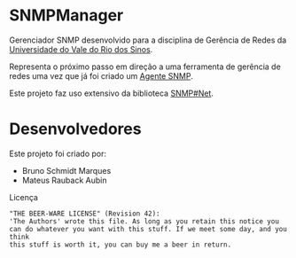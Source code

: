 ﻿# SNMPManager

Gerenciador SNMP desenvolvido para a disciplina de Gerência de Redes da [Universidade do Vale do Rio dos Sinos](http://www.unisinos.br).

Representa o próximo passo em direção a uma ferramenta de gerência de redes uma vez que já foi criado um [Agente SNMP](https://github.com/mateusaubin/SNMPAgent).

Este projeto faz uso extensivo da biblioteca [SNMP#Net](http://www.snmpsharpnet.com).

# Desenvolvedores

Este projeto foi criado por:
* Bruno Schmidt Marques
* Mateus Rauback Aubin

Licença

```
"THE BEER-WARE LICENSE" (Revision 42): 
'The Authors' wrote this file. As long as you retain this notice you 
can do whatever you want with this stuff. If we meet some day, and you think 
this stuff is worth it, you can buy me a beer in return.
```